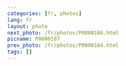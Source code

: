 ```yaml
---
categories: [fr, photos]
lang: fr
layout: photo
next_photo: /fr/photos/P0000186.html
picname: P0000187
prev_photo: /fr/photos/P0000184.html
tags: []
---
```

